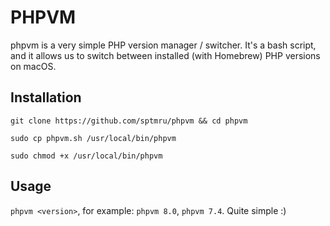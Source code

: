 # PHPVM

phpvm is a very simple PHP version manager / switcher. It's a bash script, and it allows us to switch between installed (with Homebrew) PHP versions on macOS.

## Installation

`git clone https://github.com/sptmru/phpvm && cd phpvm`

`sudo cp phpvm.sh /usr/local/bin/phpvm`

`sudo chmod +x /usr/local/bin/phpvm`

## Usage

`phpvm <version>`, for example: `phpvm 8.0`, `phpvm 7.4`. Quite simple :)
